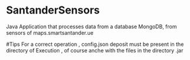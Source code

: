 # SantanderSensors
Java Application that processes data from a database MongoDB, from sensors of maps.smartsantander.ue

#Tips
For a correct operation , config.json deposit must be present in the directory of Execution , of course anche with the files in the directory .jar
